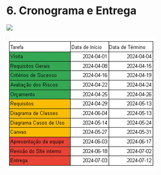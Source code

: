 # 6. Cronograma e Entrega


![](https://lh7-rt.googleusercontent.com/docsz/AD_4nXf0aRKQ-83TOnkTr17THQZ0pgAnQ_kiomph6pDtzbwufJmxnRk4S0V771Zq7E4YHfen6Sbi1i4BM_EhgS34nnbr2xOWExGjiS9c5YdNLCkSV8FRKUOjo0kbHy94BAW_Z6FEsynXc--TcxBIfwsVcJRyP_qK?key=3mb-Ggd2pdBHi5G0TEVejA)

!['Cronograma'](./img/imagem.png)
